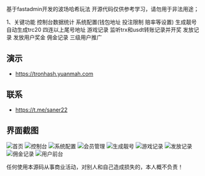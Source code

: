 基于fastadmin开发的波场哈希玩法
开源代码仅供参考学习，请勿用于非法用途；

1、关键功能
控制台数据统计
系统配置(钱包地址 投注限制 赔率等设置)
生成靓号 自动生成trc20 四连以上尾号地址
游戏记录 监听trx和usdt转账记录并开奖
发放记录 发放用户奖金
佣金记录 三级用户推广

## 演示

* https://tronhash.yuanmah.com

## 联系

* https://t.me/saner22



## 界面截图
![首页](http://file.ruclouds.com//i/2022/04/28/21cyl4.png)
![控制台](http://file.ruclouds.com//i/2022/04/28/21cyl4.png)
![系统配置](http://file.ruclouds.com//i/2022/04/28/21cyl4.png)
![会员管理](http://file.ruclouds.com//i/2022/04/28/21cyl4.png)
![生成靓号](http://file.ruclouds.com//i/2022/04/28/21cyl4.png)
![游戏记录](http://file.ruclouds.com//i/2022/04/28/21cyl4.png)
![发放记录](http://file.ruclouds.com//i/2022/04/28/21dmak.png)
![佣金记录](http://file.ruclouds.com//i/2022/04/28/21dkff.png)
![用户前台](http://file.ruclouds.com//i/2022/04/28/21dmyq.png)


任何使用本源码从事商业活动，对别人和自己造成损失的，本人概不负责！

